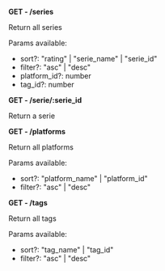**GET - /series**

Return all series

Params available:

- sort?: "rating" | "serie_name" | "serie_id"
- filter?: "asc" | "desc"
- platform_id?: number
- tag_id?: number

**GET - /serie/:serie_id**

Return a serie

**GET - /platforms**

Return all platforms

Params available:

- sort?: "platform_name" | "platform_id"
- filter?: "asc" | "desc"

**GET - /tags**

Return all tags

Params available:

- sort?: "tag_name" | "tag_id"
- filter?: "asc" | "desc"
